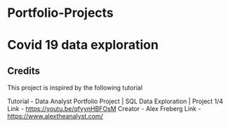 # Portfolio-Projects

# Covid 19 data exploration
## Credits 
This project is inspired by the following tutorial

Tutorial - Data Analyst Portfolio Project | SQL Data Exploration | Project 1/4
    Link - https://youtu.be/qfyynHBFOsM
Creator - Alex Freberg
    Link - https://www.alextheanalyst.com/
